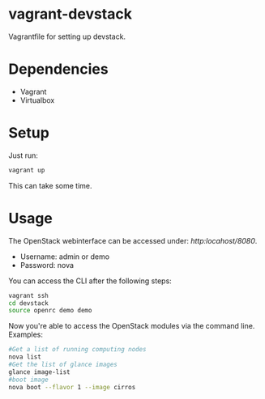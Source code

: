 vagrant-devstack
================

Vagrantfile for setting up devstack.

Dependencies
==============
* Vagrant
* Virtualbox


Setup
==============

Just run:
``````sh
vagrant up
``````
This can take some time.

Usage
===================
The OpenStack webinterface can be accessed under: *http:locahost/8080*.

  - Username: admin or demo
  - Password: nova

You can access the CLI after the following steps:
``````````````sh
vagrant ssh
cd devstack
source openrc demo demo
``````````````
Now you're able to access the OpenStack modules via the command line.
Examples:
````````````sh
#Get a list of running computing nodes
nova list
#Get the list of glance images
glance image-list
#boot image
nova boot --flavor 1 --image cirros
````````````
